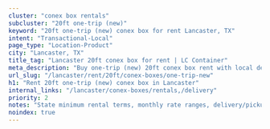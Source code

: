 ```yaml
---
cluster: "conex box rentals"
subcluster: "20ft one-trip (new)"
keyword: "20ft one-trip (new) conex box for rent Lancaster, TX"
intent: "Transactional-Local"
page_type: "Location-Product"
city: "Lancaster, TX"
title_tag: "Lancaster 20ft conex box for rent | LC Container"
meta_description: "Buy one-trip (new) 20ft conex box rent with local delivery in Lancaster, TX. LC Container — local Since 2003. Request a fast quote today."
url_slug: "/lancaster/rent/20ft/conex-boxes/one-trip-new"
h1: "Rent 20ft one-trip (new) conex box in Lancaster"
internal_links: "/lancaster/conex-boxes/rentals,/delivery"
priority: 2
notes: "State minimum rental terms, monthly rate ranges, delivery/pickup fees, service area."
noindex: true
---
```


<!-- TODO: Add unique city/inventory copy, images, and internal links here. -->
